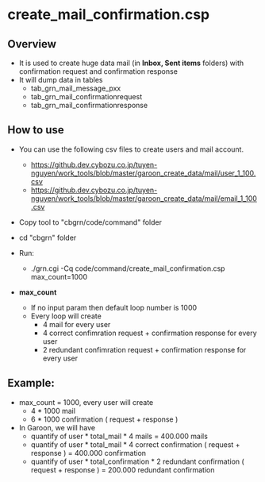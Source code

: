 # create_mail_confirmation.csp

## Overview
- It is used to create huge data mail (in <b>Inbox, Sent items</b> folders) with confirmation request and confirmation response
- It will dump data in tables
    - tab_grn_mail_message_pxx
    - tab_grn_mail_confirmationrequest
    - tab_grn_mail_confirmationresponse   

## How to use
- You can use the following csv files to create users and mail account.
    - https://github.dev.cybozu.co.jp/tuyen-nguyen/work_tools/blob/master/garoon_create_data/mail/user_1_100.csv 
    - https://github.dev.cybozu.co.jp/tuyen-nguyen/work_tools/blob/master/garoon_create_data/mail/email_1_100.csv
- Copy tool to "cbgrn/code/command" folder 
- cd "cbgrn" folder
- Run: 
    - ./grn.cgi -Cq code/command/create_mail_confirmation.csp max_count=1000

- <b>max_count</b>
    - If no input param then default loop number is 1000
    - Every loop will create
        - 4 mail for every user
        - 4 correct confimration request + confirmation response for every user
        - 2 redundant confimration request + confirmation response for every user

## Example:
- max_count = 1000, every user will create
    - 4 * 1000 mail
    - 6 * 1000 confirmation ( request + response )
- In Garoon, we will have
    - quantify of user * total_mail * 4 mails = 400.000 mails
    - quantify of user * total_mail * 4 correct confirmation ( request + response ) = 400.000 confirmation
    - quantify of user * total_confirmation * 2 redundant confirmation ( request + response ) = 200.000 redundant confirmation
